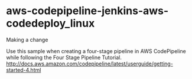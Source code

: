 # aws-codepipeline-jenkins-aws-codedeploy_linux

Making a change

Use this sample when creating a four-stage pipeline in AWS CodePipeline while following the Four Stage Pipeline Tutorial. http://docs.aws.amazon.com/codepipeline/latest/userguide/getting-started-4.html
